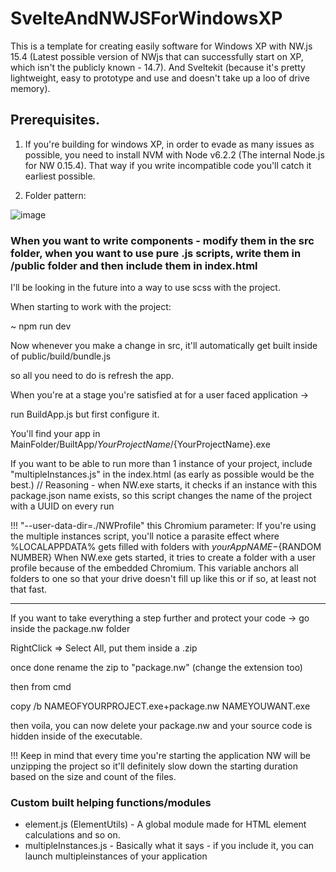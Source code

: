 # SvelteAndNWJSForWindowsXP
This is a template for creating easily software for Windows XP with NW.js 15.4 (Latest possible version of NWjs that can successfully start on XP, which isn't the publicly known - 14.7). And Sveltekit (because it's pretty lightweight, easy to prototype and use and doesn't take up a loo of drive memory).

## Prerequisites. 

1. If you're building for windows XP, in order to evade as many issues as possible, you need to install NVM with Node v6.2.2 
(The internal Node.js for NW 0.15.4). That way if you write incompatible code you'll catch it earliest possible.

2. Folder pattern: 

![image](https://github.com/user-attachments/assets/718e9736-2b23-4245-8b38-20e8c2fc4c19)


### When you want to write components - modify them in the src folder, when you want to use pure .js scripts, write them in /public folder and then include them in index.html

I'll be looking in the future into a way to use scss with the project.

When starting to work with the project:

~ npm run dev

Now whenever you make a change in src, it'll automatically get built inside of public/build/bundle.js

so all you need to do is refresh the app.

When you're at a stage you're satisfied at for a user faced application -> 

run BuildApp.js but first configure it.

You'll find your app in MainFolder/BuiltApp/${YourProjectName}/${YourProjectName}.exe

If you want to be able to run more than 1 instance of your project, include "multipleInstances.js" in the index.html (as early as possible would be the best.)
// Reasoning - when NW.exe starts, it checks if an instance with this package.json name exists, so this script changes the name of the project with a UUID on every run

!!! "--user-data-dir=./NWProfile" this Chromium parameter:
If you're using the multiple instances script, you'll notice a parasite effect where %LOCALAPPDATA% gets filled with folders with ${yourAppNAME}-${RANDOM NUMBER}
When NW.exe gets started, it tries to create a folder with a user profile because of the embedded Chromium. This variable anchors all folders to one so that your drive doesn't fill up like this or if so, at least not that fast.

-------------

If you want to take everything a step further and protect your code -> go inside the package.nw folder 

RightClick => Select All, put them inside a .zip

once done rename the zip to "package.nw" (change the extension too)

then from cmd 

copy /b NAMEOFYOURPROJECT.exe+package.nw NAMEYOUWANT.exe

then voila, you can now delete your package.nw and your source code is hidden inside of the executable.

!!! Keep in mind that every time you're starting the application NW will be unzipping the project so it'll definitely slow down the starting duration based on the size and count of the files.


### Custom built helping functions/modules

- element.js (ElementUtils) - A global module made for HTML element calculations and so on.
- multipleInstances.js - Basically what it says - if you include it, you can launch multipleinstances of your application
